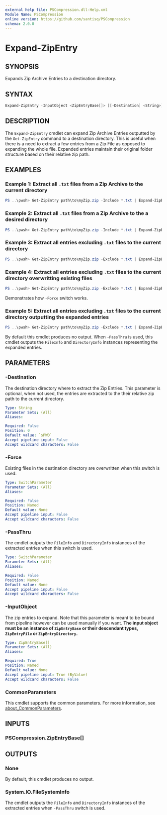 ```yaml
---
external help file: PSCompression.dll-Help.xml
Module Name: PSCompression
online version: https://github.com/santisq/PSCompression
schema: 2.0.0
---
```


# Expand-ZipEntry

## SYNOPSIS

Expands Zip Archive Entries to a destination directory.

## SYNTAX

```powershell
Expand-ZipEntry -InputObject <ZipEntryBase[]> [[-Destination] <String>] [-Force] [-PassThru] [<CommonParameters>]
```

## DESCRIPTION

The `Expand-ZipEntry` cmdlet can expand Zip Archive Entries outputted by the `Get-ZipEntry` command to a destination directory. This is useful when there is a need to extract a few entries from a Zip File as opposed to expanding the whole file. Expanded entries maintain their original folder structure based on their relative zip path.

## EXAMPLES

### Example 1: Extract all `.txt` files from a Zip Archive to the current directory

```powershell
PS ..\pwsh> Get-ZipEntry path\to\myZip.zip -Include *.txt | Expand-ZipEntry
```

### Example 2: Extract all `.txt` files from a Zip Archive to the a desired directory

```powershell
PS ..\pwsh> Get-ZipEntry path\to\myZip.zip -Include *.txt | Expand-ZipEntry -Destination path\to\myfolder
```

### Example 3: Extract all entries excluding `.txt` files to the current directory

```powershell
PS ..\pwsh> Get-ZipEntry path\to\myZip.zip -Exclude *.txt | Expand-ZipEntry
```

### Example 4: Extract all entries excluding `.txt` files to the current directory overwritting existing files

```powershell
PS ..\pwsh> Get-ZipEntry path\to\myZip.zip -Exclude *.txt | Expand-ZipEntry -Force
```

Demonstrates how `-Force` switch works.

### Example 5: Extract all entries excluding `.txt` files to the current directory outputting the expanded entries

```powershell
PS ..\pwsh> Get-ZipEntry path\to\myZip.zip -Exclude *.txt | Expand-ZipEntry -PassThru
```

By default this cmdlet produces no output. When `-PassThru` is used, this cmdlet outputs the `FileInfo` and `DirectoryInfo` instances representing the expanded entries.

## PARAMETERS

### -Destination

The destination directory where to extract the Zip Entries. This parameter is optional, when not used, the entries are extracted to the their relative zip path to the current directory.

```yaml
Type: String
Parameter Sets: (All)
Aliases:

Required: False
Position: 0
Default value: `$PWD`
Accept pipeline input: False
Accept wildcard characters: False
```

### -Force

Existing files in the destination directory are overwritten when this switch is used.

```yaml
Type: SwitchParameter
Parameter Sets: (All)
Aliases:

Required: False
Position: Named
Default value: None
Accept pipeline input: False
Accept wildcard characters: False
```

### -PassThru

The cmdlet outputs the `FileInfo` and `DirectoryInfo` instances of the extracted entries when this switch is used.

```yaml
Type: SwitchParameter
Parameter Sets: (All)
Aliases:

Required: False
Position: Named
Default value: None
Accept pipeline input: False
Accept wildcard characters: False
```

### -InputObject

The zip entries to expand. Note that this parameter is meant to be bound from pipeline however can be used manually if you want. __The input object must be an instance of `ZipEntryBase` or their descendant types, `ZipEntryFile` or `ZipEntryDirectory`.__

```yaml
Type: ZipEntryBase[]
Parameter Sets: (All)
Aliases:

Required: True
Position: Named
Default value: None
Accept pipeline input: True (ByValue)
Accept wildcard characters: False
```

### CommonParameters

This cmdlet supports the common parameters. For more information, see [about_CommonParameters](http://go.microsoft.com/fwlink/?LinkID=113216).

## INPUTS

### PSCompression.ZipEntryBase[]

## OUTPUTS

### None

By default, this cmdlet produces no output.

### System.IO.FileSystemInfo

The cmdlet outputs the `FileInfo` and `DirectoryInfo` instances of the extracted entries when `-PassThru` switch is used.

